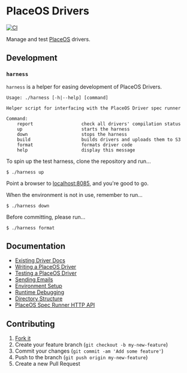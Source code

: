 # PlaceOS Drivers

[![CI](https://github.com/PlaceOS/drivers/actions/workflows/ci.yml/badge.svg)](https://github.com/PlaceOS/drivers/actions/workflows/ci.yml)

Manage and test [PlaceOS](https://place.technology) drivers.

## Development

### `harness`

`harness` is a helper for easing development of PlaceOS Drivers.

```
Usage: ./harness [-h|--help] [command]

Helper script for interfacing with the PlaceOS Driver spec runner

Command:
    report                  check all drivers' compilation status
    up                      starts the harness
    down                    stops the harness
    build                   builds drivers and uploads them to S3
    format                  formats driver code
    help                    display this message
```

To spin up the test harness, clone the repository and run...

```shell-session
$ ./harness up
```

Point a browser to [localhost:8085](http://localhost:8085), and you're good to go.

When the environment is not in use, remember to run...

```shell-session
$ ./harness down
```

Before committing, please run...

```shell-session
$ ./harness format
```

## Documentation

- [Existing Driver Docs](https://placeos.github.io/drivers/)
- [Writing a PlaceOS Driver](https://docs.placeos.com/tutorials/backend/write-a-driver)
- [Testing a PlaceOS Driver](https://docs.placeos.com/tutorials/backend/write-a-driver/testing-drivers)
- [Sending Emails](docs/guide-event-emails.md)
- [Environment Setup](docs/setup.md)
- [Runtime Debugging](docs/runtime-debugging.md)
- [Directory Structure](docs/directory_structure.md)
- [PlaceOS Spec Runner HTTP API](docs/http-api.md)

## Contributing

1. [Fork it](https://github.com/PlaceOS/drivers/fork)
2. Create your feature branch (`git checkout -b my-new-feature`)
3. Commit your changes (`git commit -am 'Add some feature'`)
4. Push to the branch (`git push origin my-new-feature`)
5. Create a new Pull Request
